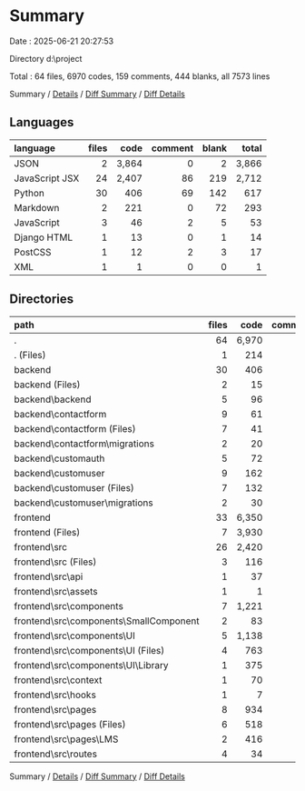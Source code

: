 # Summary

Date : 2025-06-21 20:27:53

Directory d:\\project

Total : 64 files,  6970 codes, 159 comments, 444 blanks, all 7573 lines

Summary / [Details](details.md) / [Diff Summary](diff.md) / [Diff Details](diff-details.md)

## Languages
| language | files | code | comment | blank | total |
| :--- | ---: | ---: | ---: | ---: | ---: |
| JSON | 2 | 3,864 | 0 | 2 | 3,866 |
| JavaScript JSX | 24 | 2,407 | 86 | 219 | 2,712 |
| Python | 30 | 406 | 69 | 142 | 617 |
| Markdown | 2 | 221 | 0 | 72 | 293 |
| JavaScript | 3 | 46 | 2 | 5 | 53 |
| Django HTML | 1 | 13 | 0 | 1 | 14 |
| PostCSS | 1 | 12 | 2 | 3 | 17 |
| XML | 1 | 1 | 0 | 0 | 1 |

## Directories
| path | files | code | comment | blank | total |
| :--- | ---: | ---: | ---: | ---: | ---: |
| . | 64 | 6,970 | 159 | 444 | 7,573 |
| . (Files) | 1 | 214 | 0 | 66 | 280 |
| backend | 30 | 406 | 69 | 142 | 617 |
| backend (Files) | 2 | 15 | 3 | 6 | 24 |
| backend\\backend | 5 | 96 | 59 | 54 | 209 |
| backend\\contactform | 9 | 61 | 4 | 21 | 86 |
| backend\\contactform (Files) | 7 | 41 | 3 | 13 | 57 |
| backend\\contactform\\migrations | 2 | 20 | 1 | 8 | 29 |
| backend\\customauth | 5 | 72 | 1 | 20 | 93 |
| backend\\customuser | 9 | 162 | 2 | 41 | 205 |
| backend\\customuser (Files) | 7 | 132 | 1 | 33 | 166 |
| backend\\customuser\\migrations | 2 | 30 | 1 | 8 | 39 |
| frontend | 33 | 6,350 | 90 | 236 | 6,676 |
| frontend (Files) | 7 | 3,930 | 2 | 14 | 3,946 |
| frontend\\src | 26 | 2,420 | 88 | 222 | 2,730 |
| frontend\\src (Files) | 3 | 116 | 3 | 13 | 132 |
| frontend\\src\\api | 1 | 37 | 0 | 11 | 48 |
| frontend\\src\\assets | 1 | 1 | 0 | 0 | 1 |
| frontend\\src\\components | 7 | 1,221 | 54 | 94 | 1,369 |
| frontend\\src\\components\\SmallComponent | 2 | 83 | 3 | 7 | 93 |
| frontend\\src\\components\\UI | 5 | 1,138 | 51 | 87 | 1,276 |
| frontend\\src\\components\\UI (Files) | 4 | 763 | 40 | 61 | 864 |
| frontend\\src\\components\\UI\\Library | 1 | 375 | 11 | 26 | 412 |
| frontend\\src\\context | 1 | 70 | 0 | 18 | 88 |
| frontend\\src\\hooks | 1 | 7 | 0 | 0 | 7 |
| frontend\\src\\pages | 8 | 934 | 31 | 81 | 1,046 |
| frontend\\src\\pages (Files) | 6 | 518 | 9 | 45 | 572 |
| frontend\\src\\pages\\LMS | 2 | 416 | 22 | 36 | 474 |
| frontend\\src\\routes | 4 | 34 | 0 | 5 | 39 |

Summary / [Details](details.md) / [Diff Summary](diff.md) / [Diff Details](diff-details.md)